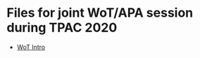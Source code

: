 # Files for joint WoT/APA session during TPAC 2020

* [WoT Intro](https://github.com/w3c/wot-marketing/blob/master/presentations/2020-10-WoT-Intro.pptx)
